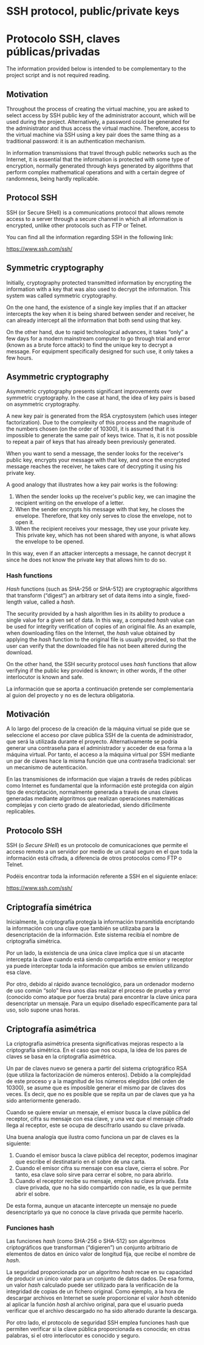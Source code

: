 <!-- multilingual suffix: en, es -->

<!-- [en] -->

# SSH protocol, public/private keys

<!-- [es] -->

# Protocolo SSH, claves públicas/privadas

<!-- [en] -->

The information provided below is intended to be complementary to the project script and is not required reading.

## Motivation

Throughout the process of creating the virtual machine, you are asked to select access by SSH public key of the administrator account, which will be used during the project. Alternatively, a password could be generated for the administrator and thus access the virtual machine. Therefore, access to the virtual machine via SSH using a key pair does the same thing as a traditional password: it is an authentication mechanism.

In information transmissions that travel through public networks such as the Internet, it is essential that the information is protected with some type of encryption, normally generated through keys generated by algorithms that perform complex mathematical operations and with a certain degree of randomness, being hardly replicable.

## Protocol SSH

SSH (or Secure SHell) is a communications protocol that allows remote access to a server through a secure channel in which all information is encrypted, unlike other protocols such as FTP or Telnet.

You can find all the information regarding SSH in the following link:

<https://www.ssh.com/ssh/>

## Symmetric cryptography

Initially, cryptography protected transmitted information by encrypting the information with a key that was also used to decrypt the information. This system was called symmetric cryptography.

On the one hand, the existence of a single key implies that if an attacker intercepts the key when it is being shared between sender and receiver, he can already intercept all the information that both send using that key.

On the other hand, due to rapid technological advances, it takes “only” a few days for a modern mainstream computer to go through trial and error (known as a brute force attack) to find the unique key to decrypt a message. For equipment specifically designed for such use, it only takes a few hours.

## Asymmetric cryptography

Asymmetric cryptography presents significant improvements over symmetric cryptography. In the case at hand, the idea of key pairs is based on asymmetric cryptography.

A new key pair is generated from the RSA cryptosystem (which uses integer factorization). Due to the complexity of this process and the magnitude of the numbers chosen (on the order of 10300), it is assumed that it is impossible to generate the same pair of keys twice. That is, it is not possible to repeat a pair of keys that has already been previously generated.

When you want to send a message, the sender looks for the receiver's public key, encrypts your message with that key, and once the encrypted message reaches the receiver, he takes care of decrypting it using his private key.

A good analogy that illustrates how a key pair works is the following:

1. When the sender looks up the receiver's public key, we can imagine the recipient writing on the envelope of a letter.
1. When the sender encrypts his message with that key, he closes the envelope. Therefore, that key only serves to close the envelope, not to open it.
1. When the recipient receives your message, they use your private key. This private key, which has not been shared with anyone, is what allows the envelope to be opened.

In this way, even if an attacker intercepts a message, he cannot decrypt it since he does not know the private key that allows him to do so.

### Hash functions

*Hash* functions (such as SHA-256 or SHA-512) are cryptographic algorithms that transform (“digest”) an arbitrary set of data items into a single, fixed-length value, called a *hash*.

The security provided by a hash algorithm lies in its ability to produce a single value for a given set of data. In this way, a computed *hash* value can be used for integrity verification of copies of an original file. As an example, when downloading files on the Internet, the *hash* value obtained by applying the *hash* function to the original file is usually provided, so that the user can verify that the downloaded file has not been altered during the download.

On the other hand, the SSH security protocol uses *hash* functions that allow verifying if the public key provided is known; in other words, if the other interlocutor is known and safe.

<!-- [es] -->

La información que se aporta a continuación pretende ser complementaria al guion del proyecto y no es de lectura obligatoria.

## Motivación

A lo largo del proceso de la creación de la máquina virtual se pide que se seleccione el acceso por clave pública SSH de la cuenta de administrador, que será la utilizada durante el proyecto. Alternativamente se podría generar una contraseña para el administrador y acceder de esa forma a la máquina virtual. Por tanto, el acceso a la máquina virtual por SSH mediante un par de claves hace la misma función que una contraseña tradicional: ser un mecanismo de autenticación.

En las transmisiones de información que viajan a través de redes públicas como Internet es fundamental que la información esté protegida con algún tipo de encriptación, normalmente generada a través de unas claves generadas mediante algoritmos que realizan operaciones matemáticas complejas y con cierto grado de aleatoriedad, siendo difícilmente replicables.

## Protocolo SSH

SSH (o *Secure SHell*) es un protocolo de comunicaciones que permite el acceso remoto a un servidor por medio de un canal seguro en el que toda la información está cifrada, a diferencia de otros protocolos como FTP o Telnet.

Podéis encontrar toda la información referente a SSH en el siguiente enlace:

<https://www.ssh.com/ssh/>

## Criptografía simétrica

Inicialmente, la criptografía protegía la información transmitida encriptando la información con una clave que también se utilizaba para la desencriptación de la información. Este sistema recibía el nombre de criptografía simétrica.

Por un lado, la existencia de una única clave implica que si un atacante intercepta la clave cuando está siendo compartida entre emisor y receptor ya puede interceptar toda la información que ambos se envíen utilizando esa clave.

Por otro, debido al rápido avance tecnológico, para un ordenador moderno de uso común “solo” lleva unos días realizar el proceso de prueba y error (conocido como ataque por fuerza bruta) para encontrar la clave única para desencriptar un mensaje. Para un equipo diseñado específicamente para tal uso, solo supone unas horas.

## Criptografía asimétrica

La criptografía asimétrica presenta significativas mejoras respecto a la criptografía simétrica. En el caso que nos ocupa, la idea de los pares de claves se basa en la criptografía asimétrica.

Un par de claves nuevo se genera a partir del sistema criptográfico RSA (que utiliza la factorización de números enteros). Debido a la complejidad de este proceso y a la magnitud de los números elegidos (del orden de 10300), se asume que es imposible generar el mismo par de claves dos veces. Es decir, que no es posible que se repita un par de claves que ya ha sido anteriormente generado.

Cuando se quiere enviar un mensaje, el emisor busca la clave pública del receptor, cifra su mensaje con esa clave, y una vez que el mensaje cifrado llega al receptor, este se ocupa de descifrarlo usando su clave privada.

Una buena analogía que ilustra como funciona un par de claves es la siguiente:

1. Cuando el emisor busca la clave pública del receptor, podemos imaginar que escribe el destinatario en el sobre de una carta. 
1. Cuando el emisor cifra su mensaje con esa clave, cierra el sobre. Por tanto, esa clave solo sirve para cerrar el sobre, no para abrirlo.
1. Cuando el receptor recibe su mensaje, emplea su clave privada. Esta clave privada, que no ha sido compartido con nadie, es la que permite abrir el sobre.

De esta forma, aunque un atacante intercepte un mensaje no puede desencriptarlo ya que no conoce la clave privada que permite hacerlo.

### Funciones hash

Las funciones *hash* (como SHA-256 o SHA-512) son algoritmos criptográficos que transforman (“digieren”) un conjunto arbitrario de elementos de datos en único valor de longitud fija, que recibe el nombre de *hash*.

La seguridad proporcionada por un algoritmo *hash* recae en su capacidad de producir un único valor para un conjunto de datos dados. De esa forma, un valor *hash* calculado puede ser utilizado para la verificación de la integridad de copias de un fichero original. Como ejemplo, a la hora de descargar archivos en Internet se suele proporcionar el valor *hash* obtenido al aplicar la función *hash* al archivo original, para que el usuario pueda verificar que el archivo descargado no ha sido alterado durante la descarga.

Por otro lado, el protocolo de seguridad SSH emplea funciones hash que permiten verificar si la clave pública proporcionada es conocida; en otras palabras, si el otro interlocutor es conocido y seguro.